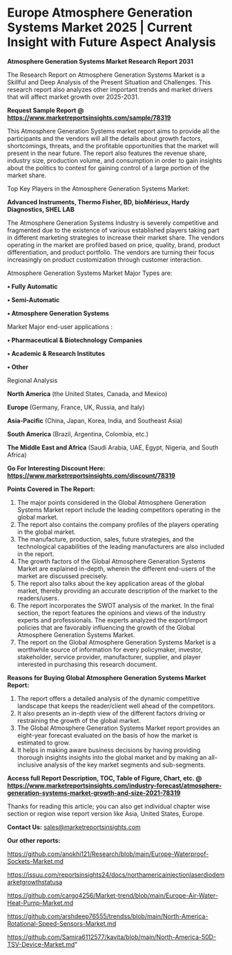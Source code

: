 # Europe Atmosphere Generation Systems Market 2025 | Current Insight with Future Aspect Analysis

<strong>Atmosphere Generation Systems Market Research Report 2031</strong>

The Research Report on Atmosphere Generation Systems Market is a Skillful and Deep Analysis of the Present Situation and Challenges. This research report also analyzes other important trends and market drivers that will affect market growth over 2025-2031.

<strong>Request Sample Report @ <a href=https://www.marketreportsinsights.com/sample/78319>https://www.marketreportsinsights.com/sample/78319</a></strong>

This Atmosphere Generation Systems market report aims to provide all the participants and the vendors will all the details about growth factors, shortcomings, threats, and the profitable opportunities that the market will present in the near future. The report also features the revenue share, industry size, production volume, and consumption in order to gain insights about the politics to contest for gaining control of a large portion of the market share.

Top Key Players in the Atmosphere Generation Systems Market:

<strong>Advanced Instruments, Thermo Fisher, BD, bioMérieux, Hardy Diagnostics, SHEL LAB</strong>

The Atmosphere Generation Systems Industry is severely competitive and fragmented due to the existence of various established players taking part in different marketing strategies to increase their market share. The vendors operating in the market are profiled based on price, quality, brand, product differentiation, and product portfolio. The vendors are turning their focus increasingly on product customization through customer interaction.

Atmosphere Generation Systems Market Major Types are:

<strong>• Fully Automatic

• Semi-Automatic

• Atmosphere Generation Systems</strong>

Market Major end-user applications :

<strong>• Pharmaceutical & Biotechnology Companies

• Academic & Research Institutes

• Other</strong>

Regional Analysis

</u><strong><b>North America</b></strong> (the United States, Canada, and Mexico)

<strong><b>Europe </b></strong>(Germany, France, UK, Russia, and Italy)

<strong><b>Asia-Pacific</b></strong> (China, Japan, Korea, India, and Southeast Asia)

<strong><b>South America</b></strong> (Brazil, Argentina, Colombia, etc.)

<strong><b>The Middle East and Africa</b></strong> (Saudi Arabia, UAE, Egypt, Nigeria, and South Africa)

<strong>Go For Interesting Discount Here: <a href=https://www.marketreportsinsights.com/discount/78319>https://www.marketreportsinsights.com/discount/78319</a></strong>

<strong>Points Covered in The Report:</strong>
<ol>
  <li>The major points considered in the Global Atmosphere Generation Systems Market report include the leading competitors operating in the global market.</li>
  <li>The report also contains the company profiles of the players operating in the global market.</li>
  <li>The manufacture, production, sales, future strategies, and the technological capabilities of the leading manufacturers are also included in the report.</li>
  <li>The growth factors of the Global Atmosphere Generation Systems Market are explained in-depth, wherein the different end-users of the market are discussed precisely.</li>
  <li>The report also talks about the key application areas of the global market, thereby providing an accurate description of the market to the readers/users.</li>
  <li>The report incorporates the SWOT analysis of the market. In the final section, the report features the opinions and views of the industry experts and professionals. The experts analyzed the export/import policies that are favorably influencing the growth of the Global Atmosphere Generation Systems Market.</li>
  <li>The report on the Global Atmosphere Generation Systems Market is a worthwhile source of information for every policymaker, investor, stakeholder, service provider, manufacturer, supplier, and player interested in purchasing this research document.</li>
</ol>
<strong>Reasons for Buying Global Atmosphere Generation Systems Market Report:</strong>

<ol>
  <li>The report offers a detailed analysis of the dynamic competitive landscape that keeps the reader/client well ahead of the competitors.</li>
  <li>It also presents an in-depth view of the different factors driving or restraining the growth of the global market.</li>
  <li>The Global Atmosphere Generation Systems Market report provides an eight-year forecast evaluated on the basis of how the market is estimated to grow.</li>
  <li>It helps in making aware business decisions by having providing thorough insights insights into the global market and by making an all-inclusive analysis of the key market segments and sub-segments.</li>
</ol>
<strong>Access full Report Description, TOC, Table of Figure, Chart, etc. @ <a href=https://www.marketreportsinsights.com/industry-forecast/atmosphere-generation-systems-market-growth-and-size-2021-78319>https://www.marketreportsinsights.com/industry-forecast/atmosphere-generation-systems-market-growth-and-size-2021-78319</a></strong>


Thanks for reading this article; you can also get individual chapter wise section or region wise report version like Asia, United States, Europe.

<strong>Contact Us:</strong>
sales@marketreportsinsights.com

<strong>Our other reports:</strong>

<a href=https://github.com/anokhi121/Research/blob/main/Europe-Waterproof-Sockets-Market.md>https://github.com/anokhi121/Research/blob/main/Europe-Waterproof-Sockets-Market.md</a>

<a href=https://issuu.com/reportsinsights24/docs/northamericainjectionlaserdiodemarketgrowthstatusa>https://issuu.com/reportsinsights24/docs/northamericainjectionlaserdiodemarketgrowthstatusa</a>

<a href=https://github.com/cargo4256/Market-trend/blob/main/Europe-Air-Water-Heat-Pump-Market.md>https://github.com/cargo4256/Market-trend/blob/main/Europe-Air-Water-Heat-Pump-Market.md</a>

<a href=https://github.com/arshdeep76555/trendss/blob/main/North-America-Rotational-Speed-Sensors-Market.md>https://github.com/arshdeep76555/trendss/blob/main/North-America-Rotational-Speed-Sensors-Market.md</a>

<a href=https://github.com/Samira6112577/kavita/blob/main/North-America-50D-TSV-Device-Market.md>https://github.com/Samira6112577/kavita/blob/main/North-America-50D-TSV-Device-Market.md</a>"
